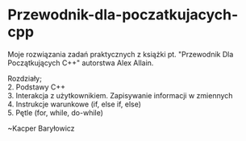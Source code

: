 # Przewodnik-dla-poczatkujacych-cpp
Moje rozwiązania zadań praktycznych z książki pt. "Przewodnik Dla Początkujących C++" autorstwa Alex Allain.

Rozdziały;                                                                                                     
2. Podstawy C++                                                                                                     
3. Interakcja z użytkownikiem. Zapisywanie informacji w zmiennych                                         
4. Instrukcje warunkowe (if, else if, else)                                                                   
5. Pętle (for, while, do-while)                                                                             

~Kacper Baryłowicz
